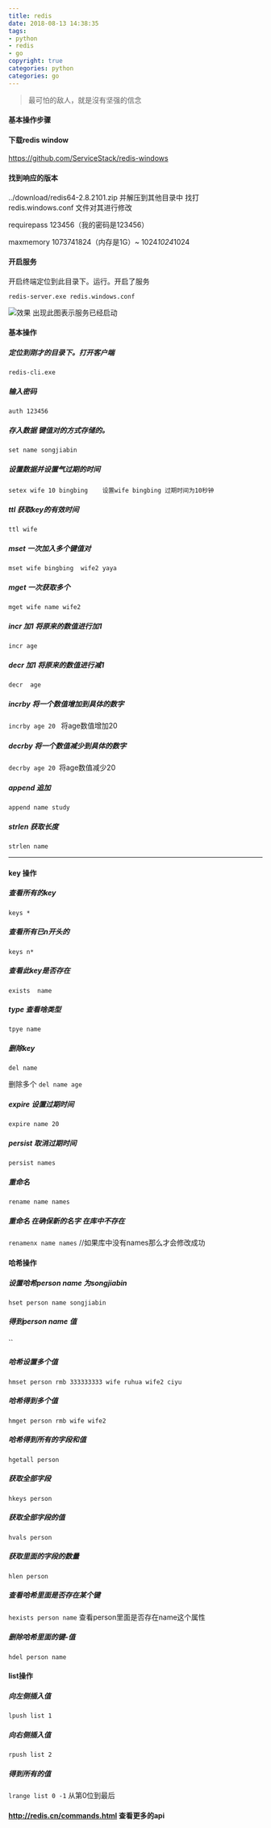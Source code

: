 ```yaml
---
title: redis
date: 2018-08-13 14:38:35
tags: 
- python
- redis 
- go 
copyright: true
categories: python
categories: go
---
```


<blockquote class="blockquote-center">最可怕的敌人，就是沒有坚强的信念</blockquote>
<!-- more -->


#### 基本操作步骤

#### 下载redis window 

https://github.com/ServiceStack/redis-windows

#### 找到响应的版本
../download/redis64-2.8.2101.zip
并解压到其他目录中
找打 redis.windows.conf 文件对其进行修改

requirepass 123456（我的密码是123456）

maxmemory 1073741824（内存是1G）~ 1024*1024*1024

#### 开启服务

开启终端定位到此目录下。运行。开启了服务
```
redis-server.exe redis.windows.conf   

```
![效果](https://upload-images.jianshu.io/upload_images/2953304-f5c1943ce822c8da.jpg?imageMogr2/auto-orient/strip%7CimageView2/2/w/1240)
出现此图表示服务已经启动


#### 基本操作


##### 定位到刚才的目录下。打开客户端
```
redis-cli.exe 
```
##### 输入密码 
`auth 123456`


##### 存入数据 键值对的方式存储的。 
`set name songjiabin    `



##### 设置数据并设置气过期的时间
`setex wife 10 bingbing    设置wife bingbing 过期时间为10秒钟`





##### ttl 获取key的有效时间    
`ttl wife` 


##### mset 一次加入多个键值对
`mset wife bingbing  wife2 yaya `


##### mget 一次获取多个
`mget wife name wife2 `


##### incr 加1 将原来的数值进行加1
`incr age` 

##### decr  加1 将原来的数值进行减1
`decr  age` 



#####  incrby 将一个数值增加到具体的数字
`incrby age 20 ` 将age数值增加20 

##### decrby 将一个数值减少到具体的数字
`decrby age 20 `将age数值减少20 


##### append 追加
`append name study`



##### strlen  获取长度 
`strlen name`


--- 
#### key 操作



##### 查看所有的key
`keys *`

##### 查看所有已n开头的
`keys n*`


##### 查看此key是否存在  
`exists  name `


##### type 查看啥类型
`tpye name`


##### 删除key
`del name`

 
删除多个
`del name age `


##### expire  设置过期时间
`expire name 20`


##### persist 取消过期时间
`persist names`


##### 重命名
`rename name names`


##### 重命名 在确保新的名字 在库中不存在
`renamenx name names` //如果库中没有names那么才会修改成功



#### 哈希操作

##### 设置哈希person name 为songjiabin
`hset person name songjiabin`

##### 得到person name 值
``


##### 哈希设置多个值
`hmset person rmb 333333333 wife ruhua wife2 ciyu`

##### 哈希得到多个值
`hmget person rmb wife wife2`

##### 哈希得到所有的字段和值
`hgetall person`

##### 获取全部字段
`hkeys person`


##### 获取全部字段的值
`hvals person`



##### 获取里面的字段的数量
`hlen person`


##### 查看哈希里面是否存在某个键
`hexists person name` 查看person里面是否存在name这个属性



##### 删除哈希里面的键-值
`hdel person name `


#### list操作

##### 向左侧插入值
`lpush list 1`


##### 向右侧插入值
`rpush list 2`


##### 得到所有的值
`lrange list 0 -1` 从第0位到最后














 
#### http://redis.cn/commands.html 查看更多的api  